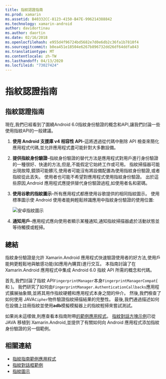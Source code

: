 ```yaml
---
title: 指紋認證指南
ms.prod: xamarin
ms.assetid: B40332CC-8123-4150-B47E-996214388842
ms.technology: xamarin-android
author: davidortinau
ms.author: daortin
ms.date: 02/16/2018
ms.openlocfilehash: e955d4f96724bd5682e7d0e6db2c36fa1b7810f4
ms.sourcegitcommit: b0ea451e18504e6267b896732dd26df64ddfa843
ms.translationtype: MT
ms.contentlocale: zh-TW
ms.lasthandoff: 04/13/2020
ms.locfileid: "73027424"
---
```

# <a name="fingerprint-authentication-guidance"></a>指紋認證指南

## <a name="fingerprint-authentication-guidance"></a>指紋認證指南

現在,我們已經看到了圍繞Android 6.0指紋身份驗證的概念和API,讓我們討論一些使用指紋API的一般建議。

1. **使用 Android 支援庫 v4 相容性 API**&ndash;這將透過從代碼中刪除 API 檢查來簡化應用程式代碼,並允許應用程式盡可能針對大多數設備。
2. **提供指紋身份驗證**&ndash;指紋身份驗證的替代方法是應用程式對用戶進行身份驗證的一種很好、快速的方法,但是,不能假定它始終工作或可用。 指紋掃描器可能出現故障,鏡頭可能髒污,使用者可能沒有將設備配置為使用指紋身份驗證,或者指紋從此丟失。 使用者也可能不希望對應用程式使用指紋身份驗證。 出於這些原因,Android 應用程式應提供替代身份驗證過程,如使用者名和密碼。
3. **使用谷歌的指紋圖示**&ndash;所有應用程式都應使用谷歌提供的相同指紋圖示。 使用標準圖示使 Android 使用者能夠輕鬆辨識應用中指紋身份驗證的使用位置: 
    
    ![安卓指紋圖示](summary-images/ic-fp-40px.png)
    
4. **通知用戶**&ndash;應用程式應向使用者顯示某種通知,通知指紋掃描器處於活動狀態並等待觸摸或輕掃。 

## <a name="summary"></a>總結

指紋身份驗證是允許 Xamarin.Android 應用程式快速驗證使用者的好方法,使用戶能夠更輕鬆地與敏感功能(如應用內購買)進行交互。 本指南討論了在 Xamarin.Android 應用程式中集成 Android 6.0 指紋 API 所需的概念和代碼。

首先,我們討論了指紋 API`FingerprintManager`本身`FingerprintManagerCompat`( 和 )。 我們研究了如何由`FingerprintManager.AuthenticationCallbacks`應用程式擴展抽象類,並將其用作指紋硬體和應用程式本身之間的仲介。 然後,我們檢查了如何使用 JAVA`Cipher`物件驗證指紋掃描結果的完整性。 最後,我們通過描述如何在設備上註冊指紋並使用**adb**模擬模擬器上的指紋輕掃來嘗試測試。 

如果尚未這樣做,則應查看本指南附帶[的範例應用程式](https://github.com/xamarin/monodroid-samples/tree/master/FingerprintGuide)。 [指紋對話方塊示例](https://docs.microsoft.com/samples/xamarin/monodroid-samples/android-m-fingerprintdialog)已從 JAVA 移植到 Xamarin.Android,並提供了有關如何向 Android 應用程式添加指紋身份驗證的另一個範例。

## <a name="related-links"></a>相關連結

- [指紋指南範例應用程式](https://github.com/xamarin/monodroid-samples/tree/master/FingerprintGuide)
- [指紋對話框範例](https://docs.microsoft.com/samples/xamarin/monodroid-samples/android-m-fingerprintdialog)
- [指紋圖示](https://raw.githubusercontent.com/xamarin/monodroid-samples/master/FingerprintGuide/FingerprintSampleApp/Resources/drawable-hdpi/ic_fp_40px.png)
